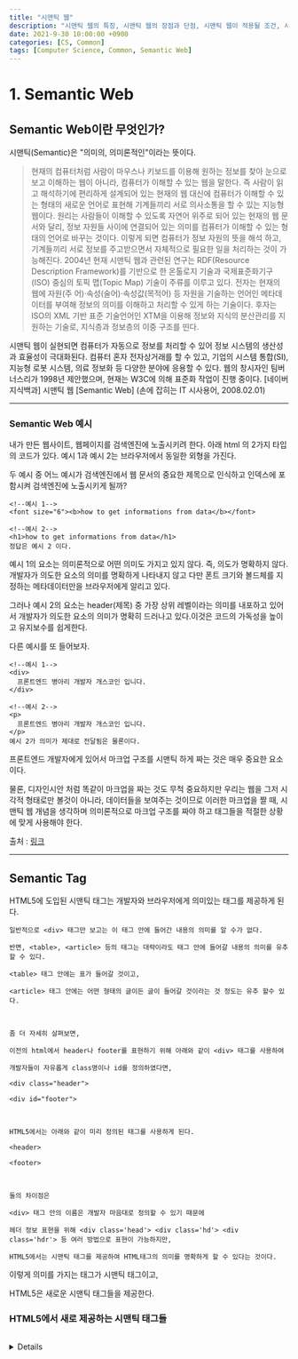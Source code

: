 ```yaml
---
title: "시맨틱 웹"
description: "시맨틱 웹의 특징, 시맨틱 웹의 장점과 단점, 시맨틱 웹이 적용될 조건, 시맨틱 웹의 장단점"
date: 2021-9-30 10:00:00 +0900
categories: [CS, Common]
tags: [Computer Science, Common, Semantic Web]
---
```


# 1. Semantic Web
## Semantic Web이란 무엇인가?
시맨틱(Semantic)은 "의미의, 의미론적인"이라는 뜻이다.

> 현재의 컴퓨터처럼 사람이 마우스나 키보드를 이용해 원하는 정보를 찾아 눈으로 보고 이해하는 웹이 아니라, 컴퓨터가 이해할 수 있는 웹을 말한다. 즉 사람이 읽고 해석하기에 편리하게 설계되어 있는 현재의 웹 대신에 컴퓨터가 이해할 수 있는 형태의 새로운 언어로 표현해 기계들끼리 서로 의사소통을 할 수 있는 지능형 웹이다.
원리는 사람들이 이해할 수 있도록 자연어 위주로 되어 있는 현재의 웹 문서와 달리, 정보 자원들 사이에 연결되어 있는 의미를 컴퓨터가 이해할 수 있는 형태의 언어로 바꾸는 것이다. 이렇게 되면 컴퓨터가 정보 자원의 뜻을 해석 하고, 기계들끼리 서로 정보를 주고받으면서 자체적으로 필요한 일을 처리하는 것이 가능해진다.
2004년 현재 시맨틱 웹과 관련된 연구는 RDF(Resource Description Framework)를 기반으로 한 온톨로지 기술과 국제표준화기구(ISO) 중심의 토픽 맵(Topic Map) 기술이 주류를 이루고 있다. 전자는 현재의 웹에 자원(주 어)·속성(술어)·속성값(목적어) 등 자원을 기술하는 언어인 메타데이터를 부여해 정보의 의미를 이해하고 처리할 수 있게 하는 기술이다. 후자는 ISO의 XML 기반 표준 기술언어인 XTM을 이용해 정보와 지식의 분산관리를 지원하는 기술로, 지식층과 정보층의 이중 구조를 띤다.

시맨틱 웹이 실현되면 컴퓨터가 자동으로 정보를 처리할 수 있어 정보 시스템의 생산성과 효율성이 극대화된다. 컴퓨터 혼자 전자상거래를 할 수 있고, 기업의 시스템 통합(SI), 지능형 로봇 시스템, 의료 정보화 등 다양한 분야에 응용할 수 있다. 웹의 창시자인 팀버너스리가 1998년 제안했으며, 현재는 W3C에 의해 표준화 작업이 진행 중이다.
[네이버 지식백과] 시맨틱 웹 [Semantic Web] (손에 잡히는 IT 시사용어, 2008.02.01)

---------------------------------------------------------------------------------------------
### Semantic Web 예시
내가 만든 웹사이트, 웹페이지를 검색엔진에 노출시키려 한다.
아래 html 의 2가지 타입의 코드가 있다. 예시 1과 예시 2는 브라우저에서 동일한 외형을 가진다.

두 예시 중 어느 예시가 검색엔진에서 웹 문서의 중요한 제목으로 인식하고 인덱스에 포함시켜 검색엔진에 노출시키게 될까?

```
<!--예시 1-->
<font size="6"><b>how to get informations from data</b></font>

<!--예시 2-->
<h1>how to get informations from data</h1>
정답은 예시 2 이다.
```

예시 1의 요소는 의미론적으로 어떤 의미도 가지고 있지 않다. 즉, 의도가 명확하지 않다. 개발자가 의도한 요소의 의미를 명확하게 나타내지 않고 다만 폰트 크기와 볼드체를 지정하는 메타데이터만을 브라우저에게 알리고 있다.

그러나 예시 2의 요소는 header(제목) 중 가장 상위 레벨이라는 의미를 내포하고 있어서 개발자가 의도한 요소의 의미가 명확히 드러나고 있다.이것은 코드의 가독성을 높이고 유지보수를 쉽게한다.

다른 예시를 또 들어보자.

```
<!--예시 1-->
<div>
  프론트엔드 병아리 개발자 개스코인 입니다.
</div>

<!--예시 2-->
<p>
  프론트엔드 병아리 개발자 개스코인 입니다.
</p>
예시 2가 의미가 제대로 전달됨은 물론이다.
```

프론트엔드 개발자에게 있어서 마크업 구조를 시맨틱 하게 짜는 것은 매우 중요한 요소이다.

물론, 디자인시안 처럼 똑같이 마크업을 짜는 것도 무척 중요하지만 우리는 웹을 그저 시각적 형태로만 볼것이 아니라, 데이터들을 보여주는 것이므로 이러한 마크업을 짤 때, 시맨틱 웹 개념을 생각하며 의미론적으로 마크업 구조를 짜야 하고 태그들을 적절한 상황에 맞게 사용해야 한다.

출처 : [링크](https://velog.io/@gascoigne/%EC%8B%9C%EB%A7%A8%ED%8B%B1-%EC%9B%B9Semantic-Web)

---------------------------------------------------------------------------------------------
## Semantic Tag
HTML5에 도입된 시맨틱 태그는 개발자와 브라우저에게 의미있는 태그를 제공하게 된다.

```
일반적으로 <div> 태그만 보고는 이 태그 안에 들어간 내용의 의미를 알 수가 없다.

반면, <table>, <article> 등의 태그는 대략이라도 태그 안에 들어갈 내용의 의미를 유추할 수 있다.

<table> 태그 안에는 표가 들어갈 것이고, 

<article> 태그 안에는 어떤 형태의 글이든 글이 들어갈 것이라는 것 정도는 유추 할수 있다.



좀 더 자세히 살펴보면,

이전의 html에서 header나 footer를 표현하기 위해 아래와 같이 <div> 태그를 사용하여

개발자들이 자유롭게 class명이나 id를 정의하였다면,

<div class="header"> 

<div id="footer">



HTML5에서는 아래와 같이 미리 정의된 태그를 사용하게 된다.

<header>

<footer>



둘의 차이점은

<div> 태그 안의 이름은 개발자 마음대로 정의할 수 있기 때문에

헤더 정보 표현을 위해 <div class='head'> <div class='hd'> <div class='hdr'> 등 여러 방법으로 표현이 가능하지만,

HTML5에서는 시맨틱 태그를 제공하여 HTML태그의 의미를 명확하게 할 수 있다는 것이다.
```



이렇게 의미를 가지는 태그가 시맨틱 태그이고,

HTML5은 새로운 시맨틱 태그들을 제공한다.

### HTML5에서 새로 제공하는 시맨틱 태그들

> ```
<article>
<aside>
<details>
<figcaption>
<figure>
<footer>
<header>
<main>
<mark>
<nav>
<section>
<summary>
<time>
```
  ![](https://images.velog.io/images/sicksong/post/a928770e-b44e-4df1-b45f-8d899dfcd6c8/image.png)

#### 왜 시맨틱 태그를 사용해야 하는가?

```
기존에는 <div> 태그 안에 id나 class 속성으로 개발자별로 각자 이름을 지정하였기 때문에,

검색엔진이 html 파일을 분석할 때 정확하게 컨텐츠를 식별하기가 힘들었다.

HTML5에서는 정해진 시맨틱 태그를 사용하기로 규약을 정한 거라고 보면 될 것 같다.
```
출처: https://hianna.tistory.com/278 [어제 오늘 내일]
  

** 더많은 Semantic elements에 대한 정보 : [클릭 ](https://www.w3schools.com/html/html5_semantic_elements.asp)
